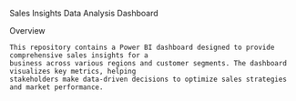 Sales Insights Data Analysis Dashboard

Overview

    This repository contains a Power BI dashboard designed to provide comprehensive sales insights for a 
    business across various regions and customer segments. The dashboard visualizes key metrics, helping
    stakeholders make data-driven decisions to optimize sales strategies and market performance.

